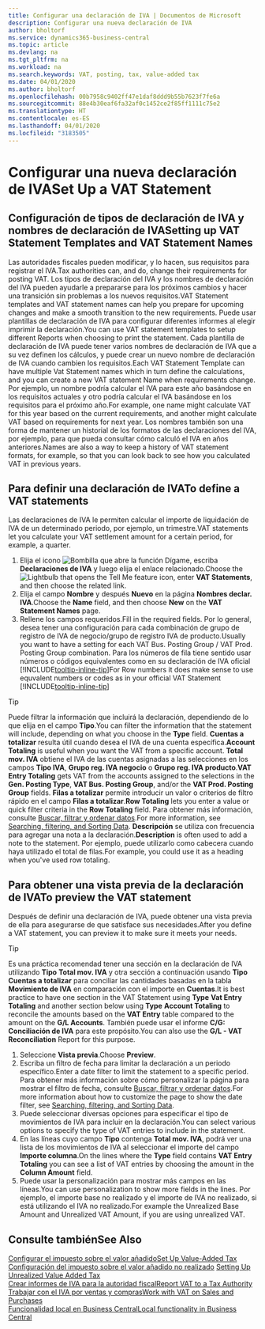 ```yaml
---
title: Configurar una declaración de IVA | Documentos de Microsoft
description: Configurar una nueva declaración de IVA
author: bholtorf
ms.service: dynamics365-business-central
ms.topic: article
ms.devlang: na
ms.tgt_pltfrm: na
ms.workload: na
ms.search.keywords: VAT, posting, tax, value-added tax
ms.date: 04/01/2020
ms.author: bholtorf
ms.openlocfilehash: 00b7958c9402ff47e1daf8ddd9b55b7623f7fe6a
ms.sourcegitcommit: 88e4b30eaf6fa32af0c1452ce2f85ff1111c75e2
ms.translationtype: HT
ms.contentlocale: es-ES
ms.lasthandoff: 04/01/2020
ms.locfileid: "3183505"
---
```

# <a name="set-up-a-vat-statement"></a><span data-ttu-id="e1eed-103">Configurar una nueva declaración de IVA</span><span class="sxs-lookup"><span data-stu-id="e1eed-103">Set Up a VAT Statement</span></span>

## <a name="setting-up-vat-statement-templates-and-vat-statement-names"></a><span data-ttu-id="e1eed-104">Configuración de tipos de declaración de IVA y nombres de declaración de IVA</span><span class="sxs-lookup"><span data-stu-id="e1eed-104">Setting up VAT Statement Templates and VAT Statement Names</span></span>
<span data-ttu-id="e1eed-105">Las autoridades fiscales pueden modificar, y lo hacen, sus requisitos para registrar el IVA.</span><span class="sxs-lookup"><span data-stu-id="e1eed-105">Tax authorities can, and do, change their requirements for posting VAT.</span></span> <span data-ttu-id="e1eed-106">Los tipos de declaración del IVA y los nombres de declaración del IVA pueden ayudarle a prepararse para los próximos cambios y hacer una transición sin problemas a los nuevos requisitos.</span><span class="sxs-lookup"><span data-stu-id="e1eed-106">VAT Statement templates and VAT statement names can help you prepare for upcoming changes and make a smooth transition to the new requirements.</span></span> <span data-ttu-id="e1eed-107">Puede usar plantillas de declaración de IVA para configurar diferentes informes al elegir imprimir la declaración.</span><span class="sxs-lookup"><span data-stu-id="e1eed-107">You can use VAT statement templates to setup different Reports when choosing to print the statement.</span></span> <span data-ttu-id="e1eed-108">Cada plantilla de declaración de IVA puede tener varios nombres de declaración de IVA que a su vez definen los cálculos, y puede crear un nuevo nombre de declaración de IVA cuando cambien los requisitos.</span><span class="sxs-lookup"><span data-stu-id="e1eed-108">Each VAT Statement Template can have multiple Vat Statement names which in turn define the calculations, and you can create a new VAT statement Name when requirements change.</span></span> <span data-ttu-id="e1eed-109">Por ejemplo, un nombre podría calcular el IVA para este año basándose en los requisitos actuales y otro podría calcular el IVA basándose en los requisitos para el próximo año.</span><span class="sxs-lookup"><span data-stu-id="e1eed-109">For example, one name might calculate VAT for this year based on the current requirements, and another might calculate VAT based on requirements for next year.</span></span> <span data-ttu-id="e1eed-110">Los nombres también son una forma de mantener un historial de los formatos de las declaraciones del IVA, por ejemplo, para que pueda consultar cómo calculó el IVA en años anteriores.</span><span class="sxs-lookup"><span data-stu-id="e1eed-110">Names are also a way to keep a history of VAT statement formats, for example, so that you can look back to see how you calculated VAT in previous years.</span></span>

## <a name="to-define-a-vat-statements"></a><span data-ttu-id="e1eed-111">Para definir una declaración de IVA</span><span class="sxs-lookup"><span data-stu-id="e1eed-111">To define a VAT statements</span></span>
<span data-ttu-id="e1eed-112">Las declaraciones de IVA le permiten calcular el importe de liquidación de IVA de un determinado periodo, por ejemplo, un trimestre.</span><span class="sxs-lookup"><span data-stu-id="e1eed-112">VAT statements let you calculate your VAT settlement amount for a certain period, for example, a quarter.</span></span>

1. <span data-ttu-id="e1eed-113">Elija el icono ![Bombilla que abre la función Dígame](media/ui-search/search_small.png "Dígame qué desea hacer"), escriba **Declaraciones de IVA** y luego elija el enlace relacionado.</span><span class="sxs-lookup"><span data-stu-id="e1eed-113">Choose the ![Lightbulb that opens the Tell Me feature](media/ui-search/search_small.png "Tell me what you want to do") icon, enter **VAT Statements**, and then choose the related link.</span></span>  
2. <span data-ttu-id="e1eed-114">Elija el campo **Nombre** y después **Nuevo** en la página **Nombres declar. IVA**.</span><span class="sxs-lookup"><span data-stu-id="e1eed-114">Choose the **Name** field, and then choose **New** on the **VAT Statement Names** page.</span></span>
3. <span data-ttu-id="e1eed-115">Rellene los campos requeridos.</span><span class="sxs-lookup"><span data-stu-id="e1eed-115">Fill in the required fields.</span></span> <span data-ttu-id="e1eed-116">Por lo general, desea tener una configuración para cada combinación de grupo de registro de IVA de negocio/grupo de registro IVA de producto.</span><span class="sxs-lookup"><span data-stu-id="e1eed-116">Usually you want to have a setting for each VAT Bus. Posting Group / VAT Prod. Posting Group combination.</span></span> <span data-ttu-id="e1eed-117">Para los números de fila tiene sentido usar números o códigos equivalentes como en su declaración de IVA oficial [!INCLUDE[tooltip-inline-tip](includes/tooltip-inline-tip_md.md)]</span><span class="sxs-lookup"><span data-stu-id="e1eed-117">For Row numbers it does make sense to use equvalent numbers or codes as in your official VAT Statement [!INCLUDE[tooltip-inline-tip](includes/tooltip-inline-tip_md.md)]</span></span> 


> [!Tip]
> <span data-ttu-id="e1eed-118">Puede filtrar la información que incluirá la declaración, dependiendo de lo que elija en el campo **Tipo**.</span><span class="sxs-lookup"><span data-stu-id="e1eed-118">You can filter the information that the statement will include, depending on what you choose in the **Type** field.</span></span> <span data-ttu-id="e1eed-119">**Cuentas a totalizar** resulta útil cuando desea el IVA de una cuenta específica.</span><span class="sxs-lookup"><span data-stu-id="e1eed-119">**Account Totaling** is useful when you want the VAT from a specific account.</span></span>
<span data-ttu-id="e1eed-120">**Total mov. IVA** obtiene el IVA de las cuentas asignadas a las selecciones en los campos **Tipo IVA**, **Grupo reg. IVA negocio** o **Grupo reg. IVA producto**.</span><span class="sxs-lookup"><span data-stu-id="e1eed-120">**VAT Entry Totaling** gets VAT from the accounts assigned to the selections in the **Gen. Posting Type**, **VAT Bus. Posting Group**, and/or the **VAT Prod. Posting Group** fields.</span></span> <span data-ttu-id="e1eed-121">**Filas a totalizar** permite introducir un valor o criterios de filtro rápido en el campo **Filas a totalizar**.</span><span class="sxs-lookup"><span data-stu-id="e1eed-121">**Row Totaling** lets you enter a value or quick filter criteria in the **Row Totaling** field.</span></span> <span data-ttu-id="e1eed-122">Para obtener más información, consulte [Buscar, filtrar y ordenar datos](ui-enter-criteria-filters.md).</span><span class="sxs-lookup"><span data-stu-id="e1eed-122">For more information, see [Searching, filtering, and Sorting Data](ui-enter-criteria-filters.md).</span></span> <span data-ttu-id="e1eed-123">**Descripción** se utiliza con frecuencia para agregar una nota a la declaración.</span><span class="sxs-lookup"><span data-stu-id="e1eed-123">**Description** is often used to add a note to the statement.</span></span> <span data-ttu-id="e1eed-124">Por ejemplo, puede utilizarlo como cabecera cuando haya utilizado el total de filas.</span><span class="sxs-lookup"><span data-stu-id="e1eed-124">For example, you could use it as a heading when you've used row totaling.</span></span>

## <a name="to-preview-the-vat-statement"></a><span data-ttu-id="e1eed-125">Para obtener una vista previa de la declaración de IVA</span><span class="sxs-lookup"><span data-stu-id="e1eed-125">To preview the VAT statement</span></span>
<span data-ttu-id="e1eed-126">Después de definir una declaración de IVA, puede obtener una vista previa de ella para asegurarse de que satisface sus necesidades.</span><span class="sxs-lookup"><span data-stu-id="e1eed-126">After you define a VAT statement, you can preview it to make sure it meets your needs.</span></span>
> [!Tip]
> <span data-ttu-id="e1eed-127">Es una práctica recomendad tener una sección en la declaración de IVA utilizando **Tipo** **Total mov. IVA** y otra sección a continuación usando **Tipo** **Cuentas a totalizar** para conciliar las cantidades basadas en la tabla **Movimiento de IVA** en comparación con el importe en **Cuentas**.</span><span class="sxs-lookup"><span data-stu-id="e1eed-127">It is best practice to have one section in the VAT Statement using **Type** **Vat Entry Totaling** and another section below using **Type** **Account Totaling** to reconcile the amounts based on the **VAT Entry** table compared to the amount on the **G/L Accounts**.</span></span> <span data-ttu-id="e1eed-128">También puede usar el informe **C/G: Conciliación de IVA** para este propósito.</span><span class="sxs-lookup"><span data-stu-id="e1eed-128">You can also use the **G/L - VAT Reconciliation** Report for this purpose.</span></span>

1. <span data-ttu-id="e1eed-129">Seleccione **Vista previa**.</span><span class="sxs-lookup"><span data-stu-id="e1eed-129">Choose **Preview**.</span></span>
2. <span data-ttu-id="e1eed-130">Escriba un filtro de fecha para limitar la declaración a un periodo específico.</span><span class="sxs-lookup"><span data-stu-id="e1eed-130">Enter a date filter to limit the statement to a specific period.</span></span> <span data-ttu-id="e1eed-131">Para obtener más información sobre cómo personalizar la página para mostrar el filtro de fecha, consulte [Buscar, filtrar y ordenar datos](ui-enter-criteria-filters.md).</span><span class="sxs-lookup"><span data-stu-id="e1eed-131">For more information about how to customize the page to show the date filter, see [Searching, filtering, and Sorting Data](ui-enter-criteria-filters.md).</span></span>
3. <span data-ttu-id="e1eed-132">Puede seleccionar diversas opciones para especificar el tipo de movimientos de IVA para incluir en la declaración.</span><span class="sxs-lookup"><span data-stu-id="e1eed-132">You can select various options to specify the type of VAT entries to include in the statement.</span></span>
4. <span data-ttu-id="e1eed-133">En las líneas cuyo campo **Tipo** contenga **Total mov. IVA**, podrá ver una lista de los movimientos de IVA al seleccionar el importe del campo **Importe columna**.</span><span class="sxs-lookup"><span data-stu-id="e1eed-133">On the lines where the **Type** field contains **VAT Entry Totaling** you can see a list of VAT entries by choosing the amount in the **Column Amount** field.</span></span>
5. <span data-ttu-id="e1eed-134">Puede usar la personalización para mostrar más campos en las líneas.</span><span class="sxs-lookup"><span data-stu-id="e1eed-134">You can use personalization to show more fields in the lines.</span></span> <span data-ttu-id="e1eed-135">Por ejemplo, el importe base no realizado y el importe de IVA no realizado, si está utilizando el IVA no realizado.</span><span class="sxs-lookup"><span data-stu-id="e1eed-135">For example the Unrealized Base Amount and Unrealized VAT Amount, if you are using unrealized VAT.</span></span>

## <a name="see-also"></a><span data-ttu-id="e1eed-136">Consulte también</span><span class="sxs-lookup"><span data-stu-id="e1eed-136">See Also</span></span>  
[<span data-ttu-id="e1eed-137">Configurar el impuesto sobre el valor añadido</span><span class="sxs-lookup"><span data-stu-id="e1eed-137">Set Up Value-Added Tax</span></span>](finance-setup-vat.md)  
<span data-ttu-id="e1eed-138">[Configuración del impuesto sobre el valor añadido no realizado](finance-setup-unrealized-vat.md)    </span><span class="sxs-lookup"><span data-stu-id="e1eed-138">[Setting Up Unrealized Value Added Tax](finance-setup-unrealized-vat.md)    </span></span>  
[<span data-ttu-id="e1eed-139">Crear informes de IVA para la autoridad fiscal</span><span class="sxs-lookup"><span data-stu-id="e1eed-139">Report VAT to a Tax Authority</span></span>](finance-how-report-vat.md)  
[<span data-ttu-id="e1eed-140">Trabajar con el IVA por ventas y compras</span><span class="sxs-lookup"><span data-stu-id="e1eed-140">Work with VAT on Sales and Purchases</span></span>](finance-work-with-vat.md)  
[<span data-ttu-id="e1eed-141">Funcionalidad local en Business Central</span><span class="sxs-lookup"><span data-stu-id="e1eed-141">Local functionality in Business Central</span></span>](about-localization.md)
